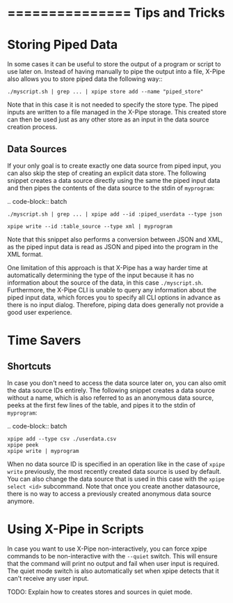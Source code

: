 ===============
Tips and Tricks
===============

Storing Piped Data
==================

In some cases it can be useful to store the output of a program or script
to use later on.
Instead of having manually to pipe the output into a file, X-Pipe also allows
you to store piped data the following way::

    ./myscript.sh | grep ... | xpipe store add --name "piped_store"

Note that in this case it is not needed to specify the store type.
The piped inputs are written to a file managed in the X-Pipe storage.
This created store can then be used just as any other store as an input in the data source creation process.


Data Sources
------------

If your only goal is to create exactly one data source from piped input,
you can also skip the step of creating an explicit data store.
The following snippet creates a data source directly using the same the piped input data and
then pipes the contents of the data source to the stdin of ``myprogram``:

.. code-block:: batch

    ./myscript.sh | grep ... | xpipe add --id :piped_userdata --type json

    xpipe write --id :table_source --type xml | myprogram

Note that this snippet also performs a conversion between JSON and XML,
as the piped input data is read as JSON and piped into the program in the XML format.

One limitation of this approach is that X-Pipe has a way harder time at automatically determining the type of the input
because it has no information about the source of the data, in this case ``./myscript.sh``.
Furthermore, the X-Pipe CLI is unable to query any information about the piped input data,
which forces you to specify all CLI options in advance as there is no input dialog.
Therefore, piping data does generally not provide a good user experience.

Time Savers
===========

Shortcuts
---------

In case you don't need to access the data source later on, you can also omit the data source IDs entirely.
The following snippet creates a data source without a name, which is also referred to as an anonymous data source,
peeks at the first few lines of the table,
and pipes it to the stdin of ``myprogram``:

.. code-block:: batch

    xpipe add --type csv ./userdata.csv
    xpipe peek
    xpipe write | myprogram

When no data source ID is specified in an operation like in the case of ``xpipe write`` previously,
the most recently created data source is used by default.
You can also change the data source that is used in this case with the ``xpipe select <id>`` subcommand.
Note that once you create another datasource, there is no way to access a previously created anonymous data source anymore.


Using X-Pipe in Scripts
=======================

In case you want to use X-Pipe non-interactively,
you can force xpipe commands to be non-interactive with the ``--quiet`` switch.
This will ensure that the command will print no output and fail when user input is required.
The quiet mode switch is also automatically set when xpipe detects that it can't receive any user input.

TODO: Explain how to creates stores and sources in quiet mode.
